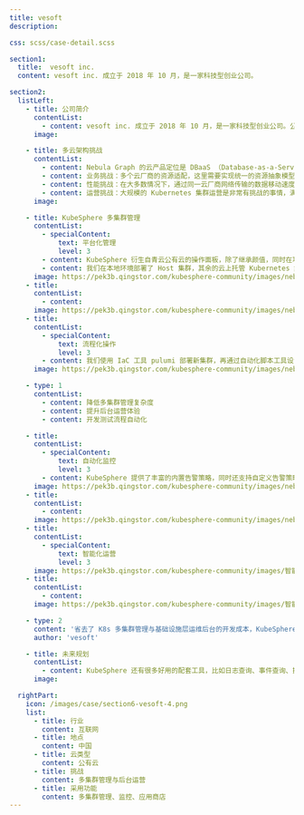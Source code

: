 ```yaml
---
title: vesoft
description:

css: scss/case-detail.scss

section1:
  title:  vesoft inc. 
  content: vesoft inc. 成立于 2018 年 10 月，是一家科技型创业公司。

section2:
  listLeft:
    - title: 公司简介
      contentList:
        - content: vesoft inc. 成立于 2018 年 10 月，是一家科技型创业公司。公司创始团队来自于 Facebook、阿里巴巴、华为等国内外各大知名公司。致力于世界上唯一开源的分布式图数据库 NebulaGraph 的研发，为客户提供稳定高效的互联网基础技术服务。
      image: 

    - title: 多云架构挑战
      contentList:
        - content: Nebula Graph 的云产品定位是 DBaaS （Database-as-a-Service）平台，因此肯定要借助云原生技术来达成这一目标。到底该如何落地呢？首先要明确一点，任何技术都不是银弹，只有合适的场景使用合适的技术。虽然我们拥有很多可供挑选的开源产品来搭建这个平台，但是最终落实到交付给用户的产品上，还有很多挑战。
        - content: 业务挑战：多个云厂商的资源适配，这里需要实现统一的资源抽象模型，同时还要做好国际化，国际化需要考虑地域文化差异、当地法律法规差异、用户消费习惯差异等多个要素，这些要素决定了需要在设计模式上去迎合当地用户的使用习惯，从而提升用户体验。
        - content: 性能挑战：在大多数情况下，通过同一云厂商网络传输的数据移动速度比必须通过全球互联网从一个云厂商传输到另一个云厂商的数据移动速度要快得多。这意味着跨云之间的网络连接可能成为多云体系结构的严重性能瓶颈。数据孤岛很难打破，因为企业无法迁移格式不同且驻留在不同技术中的数据，缺乏可迁移性会带给多云战略带来潜在的风险。在单个云厂商中，使用云厂商的原生自动扩展工具配置工作负载的自动扩展非常容易，当用户的工作负载跨越多个云厂商时，自动扩展就会变得棘手。
        - content: 运营挑战：大规模的 Kubernetes 集群运营是非常有挑战的事情，满足业务的快速发展和用户需求也是对团队极大的考验。首先是做到集群的管理标准化、可视化，其次全部的运维操作流程化，这需要有一个深入了解运维痛点的管理平台，可以解决我们大部分的运维需求。数据安全上需要考虑在没有适当的治理和安全控制的情况下，将数据从一个平台迁移到另一个平台(或从一个区域迁移到另一个区域)会带来数据安全风险。
      image: 

    - title: KubeSphere 多集群管理
      contentList:
        - specialContent:
            text: 平台化管理
            level: 3
        - content: KubeSphere 衍生自青云公有云的操作面板，除了继承颜值，同时在功能上也是相当完备。NebulaCloud 需要对接的主流云厂商都已经支持上，因此一套管理平台就可以运维所有的 Kubernetes 集群。多集群管理是我们最为看重的功能点。
        - content: 我们在本地环境部署了 Host 集群，其余的云上托管 Kubernetes 集群通过直连接入的方式作为 Member 集群，这里需要注意 ApiServer 访问配置放通单个 IP，比如本地环境的出口公网 IP。
      image: https://pek3b.qingstor.com/kubesphere-community/images/nebula-kubesphere-IP.jpg
    - title:
      contentList: 
        - content: 
      image: https://pek3b.qingstor.com/kubesphere-community/images/nebula-kubesphere-multicluster.jpg
    - title:
      contentList:
        - specialContent:
            text: 流程化操作
            level: 3
        - content: 我们使用 IaC 工具 pulumi 部署新集群，再通过自动化脚本工具设置待管理集群 member 角色，全部过程无需人工操作。集群的创建由平台的告警模块来触发，当单集群的资源配额达到告警水位后，会自动触发弹性出一套新的集群。
      image: https://pek3b.qingstor.com/kubesphere-community/images/nebula-pipeline.jpg

    - type: 1
      contentList:
        - content: 降低多集群管理复杂度
        - content: 提升后台运营体验
        - content: 开发测试流程自动化

    - title:
      contentList:
        - specialContent:
            text: 自动化监控
            level: 3
        - content: KubeSphere 提供了丰富的内置告警策略，同时还支持自定义告警策略，内置的告警策略基本可以覆盖日常所需的监控指标。在告警方式上也有多种选择，我们采用了邮件与钉钉相结合的方式，重要紧急的可以通过钉钉直接钉到值班人员，普通级别的可以走邮件方式。
      image: https://pek3b.qingstor.com/kubesphere-community/images/nebula-kubesphere-notification.jpg
    - title:
      contentList: 
        - content: 
      image: https://pek3b.qingstor.com/kubesphere-community/images/nebula-kubesphere-monitor.jpg
    - title:
      contentList:
        - specialContent:
            text: 智能化运营
            level: 3
      image: https://pek3b.qingstor.com/kubesphere-community/images/智能化运-1.jpg
    - title:
      contentList: 
        - content: 
      image: https://pek3b.qingstor.com/kubesphere-community/images/智能化运营-2.jpg

    - type: 2
      content: '省去了 K8s 多集群管理与基础设施层运维后台的开发成本，KubeSphere 丰富的可插拔插件为智能化运营带来了良好的使用体验，我们通过主动运维提前发现问题，将风险控制在源头，提升了平台服务的稳定性。'
      author: 'vesoft'

    - title: 未来规划
      contentList:
        - content: KubeSphere 还有很多好用的配套工具，比如日志查询、事件查询、操作审计日志等，这些工具在精细化运营都是必不可少的。 我们目前已经接入了测试环境集群，在深度使用掌握 KubeSphere 的全貌后会尝试接入生产集群。
      image: 

  rightPart:
    icon: /images/case/section6-vesoft-4.png
    list:
      - title: 行业
        content: 互联网
      - title: 地点
        content: 中国
      - title: 云类型
        content: 公有云
      - title: 挑战
        content: 多集群管理与后台运营
      - title: 采用功能
        content: 多集群管理、监控、应用商店
---
```

